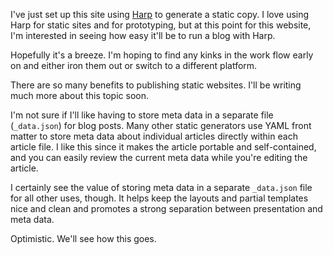 [1]: http://harpjs.com "Harp Server"
[2]: http://harp.io "Harp Platform"

I've just set up this site using [Harp][1] to generate a static copy. I love using Harp for static sites and for prototyping, but at this point for this website, I'm interested in seeing how easy it'll be to run a blog with Harp.

Hopefully it's a breeze. I'm hoping to find any kinks in the work flow early on and either iron them out or switch to a different platform.

There are so many benefits to publishing static websites. I'll be writing much more about this topic soon.

I'm not sure if I'll like having to store meta data in a separate file (`_data.json`) for blog posts. Many other static generators use YAML front matter to store meta data about individual articles directly within each article file. I like this since it makes the article portable and self-contained, and you can easily review the current meta data while you're editing the article.

I certainly see the value of storing meta data in a separate `_data.json` file for all other uses, though. It helps keep the layouts and partial templates nice and clean and promotes a strong separation between presentation and meta data.

Optimistic. We'll see how this goes.